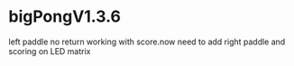 # bigPongV1.3.6
left paddle  no return working with score.now need to add right paddle and scoring on LED matrix
